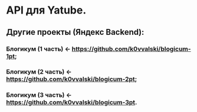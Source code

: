 # API для Yatube.
## Другие проекты (Яндекс Backend):
### Блогикум (1 часть) <- https://github.com/k0vvalski/blogicum-1pt;
### Блогикум (2 часть) <- https://github.com/k0vvalski/blogicum-2pt;
### Блогикум (3 часть) <- https://github.com/k0vvalski/blogicum-3pt.

